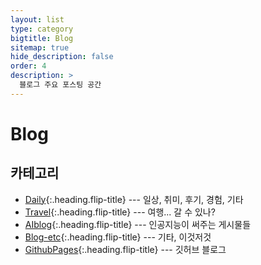 ```yaml
---
layout: list
type: category
bigtitle: Blog
sitemap: true
hide_description: false
order: 4
description: >
  블로그 주요 포스팅 공간
---
```


# Blog

## 카테고리

* [Daily]{:.heading.flip-title} --- 일상, 취미, 후기, 경험, 기타 
* [Travel]{:.heading.flip-title} --- 여행... 갈 수 있나?
* [AIblog]{:.heading.flip-title} --- 인공지능이 써주는 게시물들
* [Blog-etc]{:.heading.flip-title} --- 기타, 이것저것
* [GithubPages]{:.heading.flip-title} --- 깃허브 블로그

[Daily]: /daily/
[Travel]: /travel/
[AIblog]: /aiblog/
[Blog-etc]: /blog-etc/
[GithubPages]: /githubpages/


